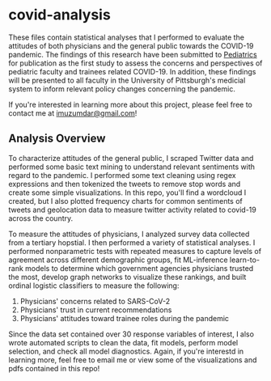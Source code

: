 # covid-analysis
These files contain statistical analyses that I performed to evaluate the attitudes of both physicians and the general public 
towards the COVID-19 pandemic. The findings of this research have been submitted to [Pediatrics](https://pediatrics.aappublications.org/) for publication
as the first study to assess the concerns and perspectives of pediatric faculty and trainees related COVID-19. In addition,
these findings will be presented to all faculty in the University of Pittsburgh's medicial system to inform relevant policy 
changes concerning the pandemic.

If you're interested in learning more about this project, please feel free to contact me at [imuzumdar@gmail.com](mailto:imuzumdar@gmail.com)!

## Analysis Overview
To characterize attitudes of the general public, I scraped Twitter data and performed some basic text mining to understand
relevant sentiments with regard to the pandemic. I performed some text cleaning using regex expressions and then tokenized
the tweets to remove stop words and create some simple visualizations. In this repo, you'll find a wordcloud I created, but
I also plotted frequency charts for common sentiments of tweets and geolocation data to measure twitter activity related to
covid-19 across the country.

To measure the attitudes of physicians, I analyzed survey data collected from a tertiary hopstial. I then performed a variety of
statistical analyses. I performed nonparametric tests with repeated measures to capture levels of agreement across different 
demographic groups, fit ML-inference learn-to-rank models to determine which government agencies physicians trusted the most,
develop graph networks to visualize these rankings, and built ordinal logistic classifiers to measure the following:

1. Physicians' concerns related to SARS-CoV-2
2. Physicians' trust in current recommendations
3. Physicians' attitudes toward trainee roles during the pandemic

Since the data set contained over 30 response variables of interest, I also wrote automated scripts to clean the data, fit models,
perform model selection, and check all model diagnostics. Again, if you're interestd in learning more, feel free to email me
or view some of the visualizations and pdfs contained in this repo!
